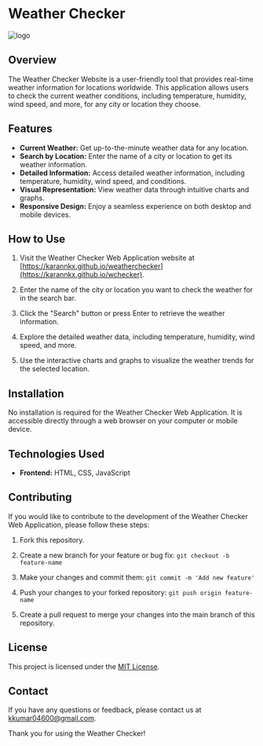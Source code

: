 # Weather Checker

![logo](https://res.cloudinary.com/dzqzuljun/image/upload/v1695999784/imxge.jpg)
## Overview

The Weather Checker Website is a user-friendly tool that provides real-time weather information for locations worldwide. This application allows users to check the current weather conditions, including temperature, humidity, wind speed, and more, for any city or location they choose.

## Features

- **Current Weather:** Get up-to-the-minute weather data for any location.
- **Search by Location:** Enter the name of a city or location to get its weather information.
- **Detailed Information:** Access detailed weather information, including temperature, humidity, wind speed, and conditions.
- **Visual Representation:** View weather data through intuitive charts and graphs.
- **Responsive Design:** Enjoy a seamless experience on both desktop and mobile devices.

## How to Use

1. Visit the Weather Checker Web Application website at [https://karannkx.github.io/weatherchecker](https://karannkx.github.io/wchecker).

2. Enter the name of the city or location you want to check the weather for in the search bar.

3. Click the "Search" button or press Enter to retrieve the weather information.

4. Explore the detailed weather data, including temperature, humidity, wind speed, and more.

5. Use the interactive charts and graphs to visualize the weather trends for the selected location.

## Installation

No installation is required for the Weather Checker Web Application. It is accessible directly through a web browser on your computer or mobile device.

## Technologies Used

- **Frontend:** HTML, CSS, JavaScript

## Contributing

If you would like to contribute to the development of the Weather Checker Web Application, please follow these steps:

1. Fork this repository.

2. Create a new branch for your feature or bug fix: `git checkout -b feature-name`

3. Make your changes and commit them: `git commit -m 'Add new feature'`

4. Push your changes to your forked repository: `git push origin feature-name`

5. Create a pull request to merge your changes into the main branch of this repository.

## License

This project is licensed under the [MIT License](LICENSE).

## Contact

If you have any questions or feedback, please contact us at [kkumar04600@gmail.com](mailto:kkumar04600@gmail.com).

Thank you for using the Weather Checker!
